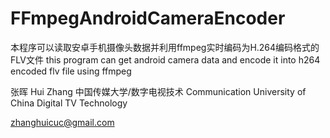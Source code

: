 # FFmpegAndroidCameraEncoder
本程序可以读取安卓手机摄像头数据并利用ffmpeg实时编码为H.264编码格式的FLV文件
this program can get android camera data and encode it into h264 encoded flv file using ffmpeg

张晖
Hui Zhang
中国传媒大学/数字电视技术
Communication University of China
Digital TV Technology

zhanghuicuc@gmail.com
